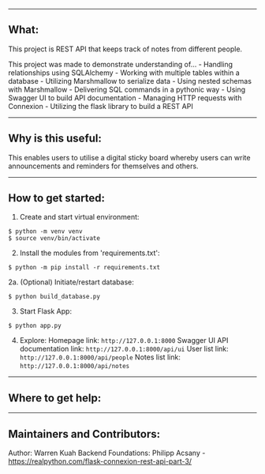 ---------------------------------------------
What:
---------------------------------------------
This project is REST API that keeps track of notes from different people.

This project was made to demonstrate understanding of...
    - Handling relationships using SQLAlchemy
    - Working with multiple tables within a database
    - Utilizing Marshmallow to serialize data
    - Using nested schemas with Marshmallow
    - Delivering SQL commands in a pythonic way
    - Using Swagger UI to build API documentation
    - Managing HTTP requests with Connexion
    - Utilizing the flask library to build a REST API 

---------------------------------------------
Why is this useful:
---------------------------------------------
This enables users to utilise a digital sticky board whereby users can write announcements and reminders for themselves and others.

---------------------------------------------
How to get started:
---------------------------------------------
1. Create and start virtual environment:

```console
$ python -m venv venv
$ source venv/bin/activate
```

2. Install the modules from 'requirements.txt':
```console
$ python -m pip install -r requirements.txt
```

2a. (Optional) Initiate/restart database:
```console
$ python build_database.py
```

3. Start Flask App:
```console
$ python app.py
```

4. Explore:
Homepage link: `http://127.0.0.1:8000`
Swagger UI API documentation link: `http://127.0.0.1:8000/api/ui`
User list link: `http://127.0.0.1:8000/api/people`
Notes list link: `http://127.0.0.1:8000/api/notes`


---------------------------------------------
Where to get help:
---------------------------------------------



---------------------------------------------
Maintainers and Contributors:
---------------------------------------------
Author: Warren Kuah
Backend Foundations: Philipp Acsany
    - https://realpython.com/flask-connexion-rest-api-part-3/
